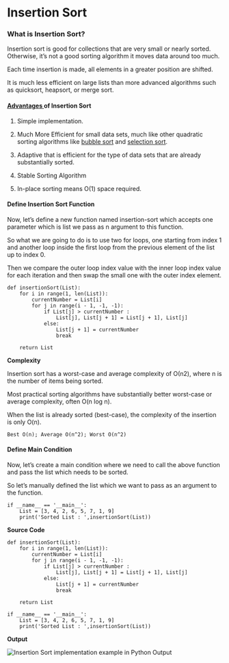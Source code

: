 # Insertion Sort

### What is Insertion Sort?

Insertion sort is good for collections that are very small or nearly sorted. Otherwise, it’s not a good sorting algorithm it moves data around too much.

Each time insertion is made, all elements in a greater position are shifted.

It is much less efficient on large lists than more advanced algorithms such as quicksort, heapsort, or merge sort.

#### [Advantages ](https://en.wikipedia.org/wiki/Insertion_sort)of Insertion Sort

1. Simple implementation.

2. Much More Efficient for small data sets, much like other quadratic sorting algorithms like [bubble sort](https://codezup.com//bubble-sort-implementation-example-in-python/) and [selection sort](https://codezup.com//selection-sort-using-for-loop-in-python/).

3. Adaptive that is efficient for the type of data sets that are already substantially sorted.

4. Stable Sorting Algorithm

5. In-place sorting means O\(1\) space required.

#### Define Insertion Sort Function

Now, let’s define a new function named insertion-sort which accepts one parameter which is list we pass as n argument to this function.

So what we are going to do is to use two for loops, one starting from index 1 and another loop inside the first loop from the previous element of the list up to index 0.

Then we compare the outer loop index value with the inner loop index value for each iteration and then swap the small one with the outer index element.

```text
def insertionSort(List):
    for i in range(1, len(List)):
        currentNumber = List[i]
        for j in range(i - 1, -1, -1):
            if List[j] > currentNumber :
                List[j], List[j + 1] = List[j + 1], List[j]
            else:
                List[j + 1] = currentNumber
                break

    return List
```

**Complexity**

Insertion sort has a worst-case and average complexity of О\(n2\), where n is the number of items being sorted.

Most practical sorting algorithms have substantially better worst-case or average complexity, often O\(n log n\).

When the list is already sorted \(best-case\), the complexity of the insertion is only O\(n\).

```text
Best O(n); Average O(n^2); Worst O(n^2)
```

#### Define Main Condition

Now, let’s create a main condition where we need to call the above function and pass the list which needs to be sorted.

So let’s manually defined the list which we want to pass as an argument to the function.

```text
if __name__ == '__main__':
    List = [3, 4, 2, 6, 5, 7, 1, 9]
    print('Sorted List : ',insertionSort(List))
```

**Source Code**

```text
def insertionSort(List):
    for i in range(1, len(List)):
        currentNumber = List[i]
        for j in range(i - 1, -1, -1):
            if List[j] > currentNumber :
                List[j], List[j + 1] = List[j + 1], List[j]
            else:
                List[j + 1] = currentNumber
                break

    return List

if __name__ == '__main__':
    List = [3, 4, 2, 6, 5, 7, 1, 9]
    print('Sorted List : ',insertionSort(List))
```

**Output**

![Insertion Sort implementation example in Python Output](https://i2.wp.com/codezup.com/wp-content/uploads/2020/01/Insertion-Sort-implementation-example-in-Python.png?resize=665%2C163&ssl=1)

